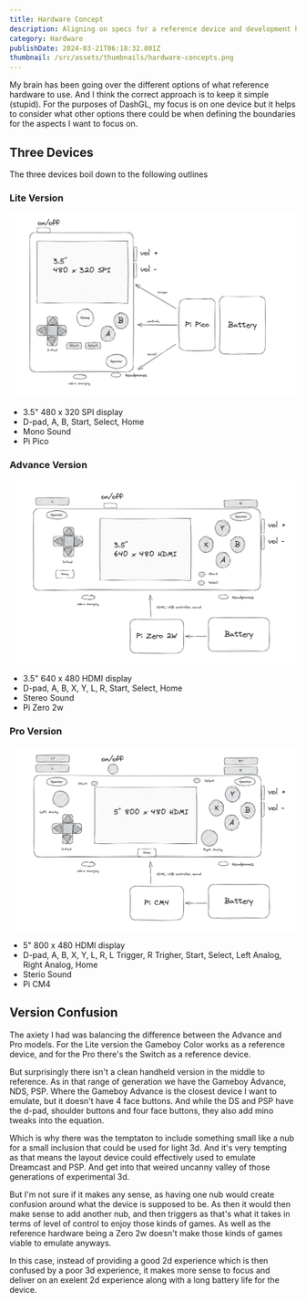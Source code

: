 ```yaml
---
title: Hardware Concept
description: Aligning on specs for a reference device and development hardware
category: Hardware
publishDate: 2024-03-21T06:18:32.801Z
thumbnail: /src/assets/thumbnails/hardware-concepts.png
---
```


My brain has been going over the different options of what reference
hardware to use. And I think the correct approach is to keep it simple (stupid).
For the purposes of DashGL, my focus is on one device but it helps
to consider what other options there could be when defining the boundaries
for the aspects I want to focus on.

## Three Devices

The three devices boil down to the following outlines

### Lite Version 

![Weeboi Light Concept](../../assets/thumbnails/lite-concept.png)

- 3.5" 480 x 320 SPI display
- D-pad, A, B, Start, Select, Home
- Mono Sound
- Pi Pico

### Advance Version

![Weeboi Advance Concept](../../assets/thumbnails/advance-concept.png)

- 3.5" 640 x 480 HDMI display
- D-pad, A, B, X, Y, L, R, Start, Select, Home
- Stereo Sound
- Pi Zero 2w

### Pro Version 

![Weeboi Pro Concept](../../assets/thumbnails/pro-concept.png)

- 5" 800 x 480 HDMI display
- D-pad, A, B, X, Y, L, R, L Trigger, R Trigher, Start, Select, Left Analog, Right Analog, Home
- Sterio Sound
- Pi CM4

## Version Confusion

The axiety I had was balancing the difference between the Advance and Pro models.
For the Lite version the Gameboy Color works as a reference device, and for the 
Pro there's the Switch as a reference device. 

But surprisingly there isn't a clean handheld version in the middle to reference. 
As in that range of generation we have the Gameboy Advance, NDS, PSP. Where the
Gameboy Advance is the closest device I want to emulate, but it doesn't have 4 face
buttons. And while the DS and PSP have the d-pad, shoulder buttons and four face buttons,
they also add mino tweaks into the equation.

Which is why there was the temptaton to include something small like a nub for a small
inclusion that could be used for light 3d. And it's very tempting as that means the layout
device could effectively used to emulate Dreamcast and PSP. And get into that weired uncanny
valley of those generations of experimental 3d. 

But I'm not sure if it makes any sense, as having one nub would create confusion around
what the device is supposed to be. As then it would then make sense to add another
nub, and then triggers as that's what it takes in terms of level of control to enjoy those
kinds of games. As well as the reference hardware being a Zero 2w doesn't make those kinds of
games viable to emulate anyways.

In this case, instead of providing a good 2d experience which is then confused by a poor
3d experience, it makes more sense to focus and deliver on an exelent 2d experience 
along with a long battery life for the device. 